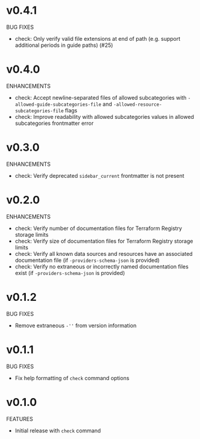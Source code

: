 # v0.4.1

BUG FIXES

* check: Only verify valid file extensions at end of path (e.g. support additional periods in guide paths) (#25)

# v0.4.0

ENHANCEMENTS

* check: Accept newline-separated files of allowed subcategories with `-allowed-guide-subcategories-file` and `-allowed-resource-subcategories-file` flags
* check: Improve readability with allowed subcategories values in allowed subcategories frontmatter error

# v0.3.0

ENHANCEMENTS

* check: Verify deprecated `sidebar_current` frontmatter is not present

# v0.2.0

ENHANCEMENTS

* check: Verify number of documentation files for Terraform Registry storage limits
* check: Verify size of documentation files for Terraform Registry storage limits
* check: Verify all known data sources and resources have an associated documentation file (if `-providers-schema-json` is provided)
* check: Verify no extraneous or incorrectly named documentation files exist (if `-providers-schema-json` is provided)

# v0.1.2

BUG FIXES

* Remove extraneous `-''` from version information

# v0.1.1

BUG FIXES

* Fix help formatting of `check` command options

# v0.1.0

FEATURES

* Initial release with `check` command
